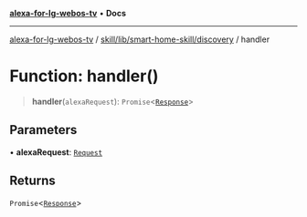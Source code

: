 [**alexa-for-lg-webos-tv**](../../../../../README.md) • **Docs**

***

[alexa-for-lg-webos-tv](../../../../../modules.md) / [skill/lib/smart-home-skill/discovery](../README.md) / handler

# Function: handler()

> **handler**(`alexaRequest`): `Promise`\<[`Response`](../../../../../common/smart-home-skill/response/classes/Response.md)\>

## Parameters

• **alexaRequest**: [`Request`](../../../../../common/smart-home-skill/request/classes/Request.md)

## Returns

`Promise`\<[`Response`](../../../../../common/smart-home-skill/response/classes/Response.md)\>
